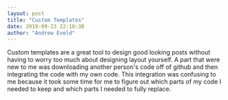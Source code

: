 ```yaml
---
layout: post
title: "Custom Templates"
date: 2019-09-23 22:10:38
author: "Andrew Eveld"
---
```

Custom templates are a great tool to design good looking posts without having
to worry too much about designing layout yourself. A part that were new to me
was downloading another person's code off of github and then integrating
the code with my own code. This integration was confusing to me because it took
some time for me to figure out which parts of my code I needed to keep and which
parts I needed to fully replace.

